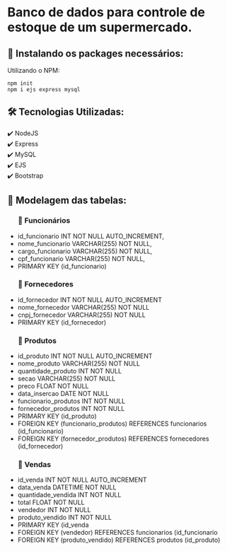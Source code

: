 # Banco de dados para controle de estoque de um supermercado.
## 🚀 Instalando os packages necessários:

  Utilizando o NPM:
  
```
npm init
npm i ejs express mysql
```


## 🛠 Tecnologias Utilizadas:
✔️ NodeJS <br>
✔️ Express <br>
✔️ MySQL <br>
✔️ EJS <br>
✔️ Bootstrap

## 📃 Modelagem das tabelas:
<ul>
  <h3>📍 Funcionários </h3>
  <li>id_funcionario INT NOT NULL AUTO_INCREMENT,</li>
  <li> nome_funcionario VARCHAR(255) NOT NULL,</li>
  <li> cargo_funcionario VARCHAR(255) NOT NULL,</li>
  <li> cpf_funcionario VARCHAR(255) NOT NULL,</li>
   <li>PRIMARY KEY (id_funcionario)</li>
</ul>

<ul>
  <h3>📍 Fornecedores </h3>
    <li>id_fornecedor INT NOT NULL AUTO_INCREMENT</li>
    <li>nome_fornecedor VARCHAR(255) NOT NULL</li>
    <li>cnpj_fornecedor VARCHAR(255) NOT NULL</li>
    <li>PRIMARY KEY (id_fornecedor)</li>
</ul>

<ul>
    <h3>📍 Produtos </h3>
    <li>id_produto INT NOT NULL AUTO_INCREMENT</li>
    <li>nome_produto VARCHAR(255) NOT NULL</li>
    <li>quantidade_produto INT NOT NULL</li>
    <li>secao VARCHAR(255) NOT NULL</li>
    <li>preco FLOAT NOT NULL</li>
    <li>data_insercao DATE NOT NULL</li>
    <li>funcionario_produtos INT NOT NULL</li>
    <li>fornecedor_produtos INT NOT NULL</li>
    <li>PRIMARY KEY (id_produto)</li>
    <li>FOREIGN KEY (funcionario_produtos) REFERENCES funcionarios (id_funcionario)</li>
    <li>FOREIGN KEY (fornecedor_produtos) REFERENCES fornecedores (id_fornecedor)</li>
</ul>

<ul>
    <h3>📍 Vendas </h3>
    <li>id_venda INT NOT NULL AUTO_INCREMENT</li>
    <li>data_venda DATETIME NOT NULL</li>
    <li>quantidade_vendida INT NOT NULL</li>
    <li>total FLOAT NOT NULL</li>
    <li>vendedor INT NOT NULL</li>
    <li>produto_vendido INT NOT NULL</li>
    <li>PRIMARY KEY (id_venda</li>
    <li>FOREIGN KEY (vendedor) REFERENCES funcionarios (id_funcionario</li>
    <li>FOREIGN KEY (produto_vendido) REFERENCES produtos (id_produto)</li>
</ul>
